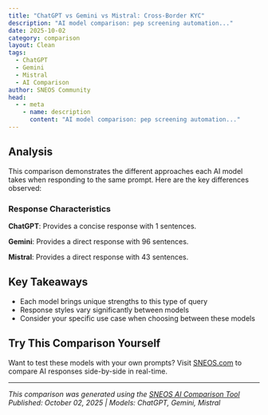 ```yaml
---
title: "ChatGPT vs Gemini vs Mistral: Cross-Border KYC"
description: "AI model comparison: pep screening automation..."
date: 2025-10-02
category: comparison
layout: Clean
tags:
  - ChatGPT
  - Gemini
  - Mistral
  - AI Comparison
author: SNEOS Community
head:
  - - meta
    - name: description
      content: "AI model comparison: pep screening automation..."
---
```


<ChatComparison
  title="ChatGPT vs Gemini vs Mistral: Cross-Border KYC"
  prompt="pep screening automation"
  :responses='{
    "ChatGPT": "Error calling OpenAI API.",
    "Gemini": "## PEP Screening Automation: Streamlining Post-Exposure Prophylaxis\n\nPEP (Post-Exposure Prophylaxis) screening is a crucial process after a potential exposure to HIV. Automating aspects of this process can significantly improve efficiency, reduce delays, and ensure timely access to PEP medication. Here\u0027s a breakdown of how PEP screening can be automated and the benefits it offers:\n\n**Goals of PEP Screening Automation:**\n\n*   **Rapid Risk Assessment:** Quickly determine the level of risk associated with the exposure incident.\n*   **Efficient Documentation:**  Collect necessary information accurately and consistently.\n*   **Standardized Protocols:** Ensure adherence to established guidelines and best practices.\n*   **Reduced Manual Effort:** Free up healthcare professionals to focus on patient interaction and clinical decision-making.\n*   **Improved Data Tracking:** Monitor trends in exposures and PEP use to inform prevention efforts.\n*   **Increased Accessibility:** Make the screening process more accessible to individuals, regardless of location or time of day.\n\n**Areas Suitable for Automation:**\n\n1.  **Risk Assessment Questionnaires:**\n\n    *   **How it works:**  Online or kiosk-based questionnaires guide individuals through a series of questions to assess the type of exposure, the source person\u0027s HIV status (if known), and other relevant factors.\n    *   **Benefits:**\n        *   Self-administered, reducing reliance on staff for initial screening.\n        *   Standardized questioning ensures consistency in data collection.\n        *   Automatic scoring to categorize risk levels (e.g., high, medium, low).\n        *   Integration with EHR/EMR systems for seamless data transfer.\n    *   **Examples:**\n        *   Interactive online tools.\n        *   Mobile apps with built-in questionnaires.\n        *   Kiosks in emergency departments or urgent care clinics.\n\n2.  **Exposure Incident Reporting:**\n\n    *   **How it works:**  A centralized platform for reporting exposure incidents. This can be integrated with existing incident reporting systems.\n    *   **Benefits:**\n        *   Streamlines the reporting process for healthcare workers, first responders, and other individuals.\n        *   Captures critical information such as the date, time, location, and type of exposure.\n        *   Facilitates communication between the reporting party and the appropriate healthcare professionals.\n\n3.  **Automated Decision Support:**\n\n    *   **How it works:**  Software algorithms that analyze the data collected from the questionnaires and incident reports to provide recommendations for PEP eligibility based on established guidelines (e.g., CDC guidelines).\n    *   **Benefits:**\n        *   Provides healthcare professionals with evidence-based guidance to aid in their clinical decision-making.\n        *   Helps to ensure that PEP is prescribed appropriately and consistently.\n        *   Can flag cases that require immediate attention or expert consultation.\n    *   **Important Note:**  Automated decision support should **never** replace clinical judgment.  It\u0027s a tool to *assist* healthcare providers, not to make decisions for them.\n\n4.  **Appointment Scheduling and Reminders:**\n\n    *   **How it works:**  Automated systems that allow individuals to schedule appointments for PEP evaluation and follow-up care.  Automated reminders can help ensure that individuals adhere to their treatment plan.\n    *   **Benefits:**\n        *   Improves access to care by making it easier for individuals to schedule appointments.\n        *   Reduces no-show rates with automated reminders.\n        *   Facilitates efficient use of healthcare resources.\n\n5.  **Educational Resources and Information:**\n\n    *   **How it works:**  Provide access to online educational materials about HIV, PEP, and safe practices.\n    *   **Benefits:**\n        *   Empowers individuals to make informed decisions about their health.\n        *   Reduces anxiety and stigma associated with PEP.\n        *   Reinforces the importance of adherence to PEP treatment.\n\n6.  **Data Analytics and Reporting:**\n\n    *   **How it works:**  Systems that collect and analyze data on exposure incidents, PEP use, and outcomes.\n    *   **Benefits:**\n        *   Provides valuable insights into trends in exposures and PEP use.\n        *   Helps to identify areas where prevention efforts can be improved.\n        *   Supports quality improvement initiatives and research.\n\n**Key Considerations for Implementation:**\n\n*   **Data Privacy and Security:**  Protect sensitive patient information with robust security measures and adherence to HIPAA and other relevant regulations.\n*   **User-Friendliness:**  Ensure that the automated systems are easy to use for both individuals and healthcare professionals.\n*   **Integration with Existing Systems:**  Seamless integration with EHR/EMR systems is crucial for efficient data management.\n*   **Validation and Quality Assurance:**  Thoroughly validate the automated systems to ensure accuracy and reliability.\n*   **Training:**  Provide adequate training to healthcare professionals on how to use the automated systems effectively.\n*   **Regular Updates and Maintenance:**  Maintain the automated systems with regular updates and maintenance to ensure optimal performance.\n*   **Cultural Sensitivity:**  Consider cultural factors and language barriers when designing and implementing automated systems.  Offer materials in multiple languages.\n*   **Accessibility:** Ensure accessibility for people with disabilities in compliance with ADA guidelines.\n\n**Example Workflow incorporating Automation:**\n\n1.  **Exposure Incident:** Individual experiences a potential HIV exposure.\n2.  **Initial Contact:**  Individual accesses an online platform or mobile app.\n3.  **Automated Questionnaire:** Completes a risk assessment questionnaire.\n4.  **Risk Stratification:** System automatically scores the questionnaire and categorizes the risk.\n5.  **Recommendation:** Based on the risk level, the system recommends next steps (e.g., immediate medical evaluation, referral to PEP provider).\n6.  **Appointment Scheduling:** If PEP is recommended, the individual can schedule an appointment online.\n7.  **Clinical Evaluation:**  Healthcare provider reviews the automated assessment and conducts a physical examination.\n8.  **PEP Prescription:** If PEP is indicated, it is prescribed.\n9.  **Follow-up Care:**  Automated reminders are sent for follow-up appointments and testing.\n10. **Data Analysis:** Data is collected and analyzed to monitor trends and improve the PEP program.\n\n**Benefits of Automation:**\n\n*   **Faster response times:** Reduced delays in accessing PEP.\n*   **Improved adherence to guidelines:** Standardized protocols ensure consistent care.\n*   **Reduced errors:** Automated systems minimize the risk of human error.\n*   **Increased efficiency:** Streamlined workflows free up healthcare resources.\n*   **Better data collection and analysis:** Improved monitoring and evaluation of PEP programs.\n*   **Enhanced patient satisfaction:**  A more user-friendly and efficient experience.\n\n**Challenges:**\n\n*   **Cost of implementation:** Developing and implementing automated systems can be expensive.\n*   **Integration issues:** Integrating automated systems with existing IT infrastructure can be challenging.\n*   **Resistance to change:** Healthcare professionals may be resistant to adopting new technologies.\n*   **Maintaining data privacy and security:** Ensuring the privacy and security of sensitive patient information is paramount.\n*   **The need for ongoing maintenance and updates:** Automated systems require ongoing maintenance and updates to ensure they are working properly.\n\n**Conclusion:**\n\nAutomating aspects of PEP screening can significantly improve the efficiency, effectiveness, and accessibility of post-exposure prophylaxis programs. By carefully considering the key considerations and addressing the challenges, healthcare organizations can leverage technology to provide timely and appropriate care to individuals at risk of HIV infection. Remember that automation is a tool to *assist* healthcare providers, not replace them.  Clinical judgment remains crucial in all cases.\n",
    "Mistral": "Automating peptide (pep) screening can significantly enhance the efficiency and accuracy of identifying and analyzing peptides in biological samples. This process typically involves several steps, including sample preparation, peptide separation, mass spectrometry (MS) analysis, and data interpretation. Here are some key aspects and tools commonly used in automating peptide screening:\n\n### 1. Sample Preparation\n- **Automated Liquid Handling Systems**: Robots like the Hamilton STAR, Tecan Freedom EVO, or Beckman Coulter Biomek can automate the handling of samples, including pipetting, dilution, and mixing.\n- **Automated Protein Digestion**: Systems like the KingFisher Flex can automate the digestion of proteins into peptides using enzymes like trypsin.\n\n### 2. Peptide Separation\n- **High-Performance Liquid Chromatography (HPLC)**: Automated HPLC systems can separate peptides based on their chemical properties. Examples include the Agilent 1290 Infinity II and the Thermo Scientific UltiMate 3000.\n- **Capillary Electrophoresis (CE)**: Automated CE systems can also be used for peptide separation.\n\n### 3. Mass Spectrometry (MS) Analysis\n- **Automated MS Systems**: Instruments like the Thermo Scientific Orbitrap, Bruker timsTOF, and Sciex TripleTOF can automate the acquisition of mass spectra.\n- **Data-Dependent Acquisition (DDA)**: Automatically selects precursor ions for fragmentation based on their intensity.\n- **Data-Independent Acquisition (DIA)**: Acquires fragmentation spectra for all precursor ions within a specified mass range, providing a more comprehensive dataset.\n\n### 4. Data Interpretation\n- **Software Tools**: Various software tools can automate the interpretation of MS data. Examples include:\n  - **Proteome Discoverer**: For identifying and quantifying peptides and proteins.\n  - **MaxQuant**: For high-resolution MS data analysis.\n  - **Skyline**: For targeted proteomics and quantitative analysis.\n  - **Mascot**: For peptide mass fingerprinting and MS/MS ion search.\n\n### 5. Integration and Workflow Management\n- **Laboratory Information Management Systems (LIMS)**: Systems like LabWare LIMS or Thermo Scientific SampleManager can integrate various steps of the workflow, ensuring seamless data transfer and management.\n- **Automated Workflow Software**: Tools like Knime or Pipeline Pilot can automate the entire workflow, from sample preparation to data analysis.\n\n### 6. Quality Control and Validation\n- **Automated Quality Control**: Systems can be set up to automatically validate the quality of samples and data at each step of the process.\n- **Standard Operating Procedures (SOPs)**: Automated systems can ensure that SOPs are followed consistently, reducing human error.\n\n### 7. Data Storage and Sharing\n- **Cloud-Based Solutions**: Platforms like Google Cloud, AWS, or Azure can be used for storing and sharing large datasets.\n- **Data Repositories**: Public repositories like PRIDE (Proteomics Identifications Database) can be used for sharing proteomics data.\n\n### Example Workflow\n1. **Sample Preparation**: Automated liquid handling system prepares samples.\n2. **Protein Digestion**: Automated digestion system processes samples.\n3. **Peptide Separation**: Automated HPLC system separates peptides.\n4. **MS Analysis**: Automated MS system acquires mass spectra.\n5. **Data Interpretation**: Software tools analyze and interpret MS data.\n6. **Quality Control**: Automated quality control checks ensure data integrity.\n7. **Data Storage**: Data is stored in a cloud-based repository for future analysis and sharing.\n\nBy integrating these automated tools and systems, peptide screening can be made more efficient, accurate, and reproducible, allowing researchers to handle larger datasets and gain deeper insights into biological processes."
  }'
  published-date="09:52"
/>

## Analysis

This comparison demonstrates the different approaches each AI model takes when responding to the same prompt. Here are the key differences observed:

### Response Characteristics

**ChatGPT**: Provides a concise response with 1 sentences. 

**Gemini**: Provides a direct response with 96 sentences. 

**Mistral**: Provides a direct response with 43 sentences. 

## Key Takeaways

- Each model brings unique strengths to this type of query
- Response styles vary significantly between models
- Consider your specific use case when choosing between these models

## Try This Comparison Yourself

Want to test these models with your own prompts? Visit [SNEOS.com](https://sneos.com) to compare AI responses side-by-side in real-time.

---

*This comparison was generated using the [SNEOS AI Comparison Tool](https://sneos.com)*
*Published: October 02, 2025 | Models: ChatGPT, Gemini, Mistral*
